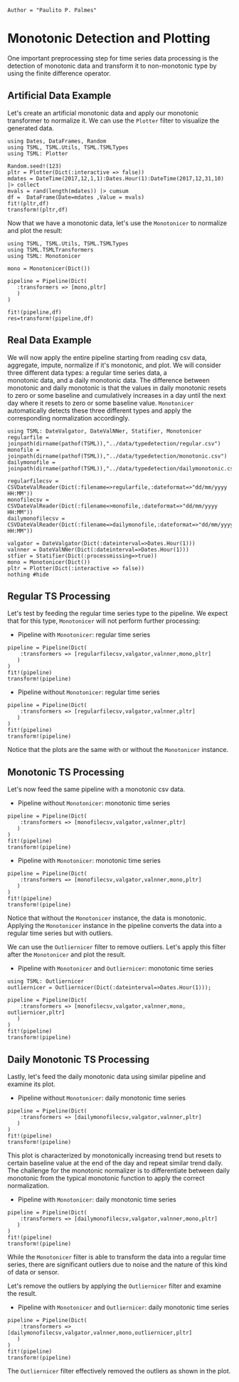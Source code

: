 ```@meta
Author = "Paulito P. Palmes"
```

# Monotonic Detection and Plotting

One important preprocessing step for time series data processing is the detection 
of monotonic data and transform it to non-monotonic type by using the finite difference
operator.

## Artificial Data Example

Let's create an artificial monotonic data and apply our monotonic transformer to normalize it.
We can use the `Plotter` filter to visualize the generated data.

```@example mono
using Dates, DataFrames, Random
using TSML, TSML.Utils, TSML.TSMLTypes
using TSML: Plotter

Random.seed!(123)
pltr = Plotter(Dict(:interactive => false))
mdates = DateTime(2017,12,1,1):Dates.Hour(1):DateTime(2017,12,31,10) |> collect
mvals = rand(length(mdates)) |> cumsum
df =  DataFrame(Date=mdates ,Value = mvals)
fit!(pltr,df)
transform!(pltr,df)
```

Now that we have a monotonic data, let's use the `Monotonicer` to normalize and plot the result:

```@example mono
using TSML, TSML.Utils, TSML.TSMLTypes
using TSML.TSMLTransformers
using TSML: Monotonicer

mono = Monotonicer(Dict())

pipeline = Pipeline(Dict(
   :transformers => [mono,pltr]
   )
)

fit!(pipeline,df)
res=transform!(pipeline,df)

```

## Real Data Example

We will now apply the entire pipeline 
starting from reading csv data, aggregate, impute, normalize
if it's monotonic, and plot. We will consider three 
different data types: a regular time series data, a  
monotonic data, and a daily monotonic data. The difference between  
monotonic and daily monotonic is that the values in daily monotonic resets to 
zero or some baseline and cumulatively increases in a day until the 
next day where it resets to zero or some baseline value. `Monotonicer`
automatically detects these three different types and apply the corresponding
normalization accordingly.

```@example mono
using TSML: DateValgator, DateValNNer, Statifier, Monotonicer
regularfile = joinpath(dirname(pathof(TSML)),"../data/typedetection/regular.csv")
monofile = joinpath(dirname(pathof(TSML)),"../data/typedetection/monotonic.csv")
dailymonofile = joinpath(dirname(pathof(TSML)),"../data/typedetection/dailymonotonic.csv")

regularfilecsv = CSVDateValReader(Dict(:filename=>regularfile,:dateformat=>"dd/mm/yyyy HH:MM"))
monofilecsv = CSVDateValReader(Dict(:filename=>monofile,:dateformat=>"dd/mm/yyyy HH:MM"))
dailymonofilecsv = CSVDateValReader(Dict(:filename=>dailymonofile,:dateformat=>"dd/mm/yyyy HH:MM"))

valgator = DateValgator(Dict(:dateinterval=>Dates.Hour(1)))
valnner = DateValNNer(Dict(:dateinterval=>Dates.Hour(1)))
stfier = Statifier(Dict(:processmissing=>true))
mono = Monotonicer(Dict())
pltr = Plotter(Dict(:interactive => false))
nothing #hide
```

## Regular TS Processing
Let's test by feeding the regular time series type to the pipeline. We expect that for this type,
`Monotonicer` will not perform further processing:


- Pipeline with `Monotonicer`: regular time series
```@example mono
pipeline = Pipeline(Dict(
    :transformers => [regularfilecsv,valgator,valnner,mono,pltr]
   )
)
fit!(pipeline)
transform!(pipeline)
```

- Pipeline without `Monotonicer`: regular time series
```@example mono
pipeline = Pipeline(Dict(
    :transformers => [regularfilecsv,valgator,valnner,pltr]
   )
)
fit!(pipeline)
transform!(pipeline)
```

Notice that the plots are the same with or without the `Monotonicer` instance.

## Monotonic TS Processing
Let's now feed the same pipeline with a monotonic csv data.

- Pipeline without `Monotonicer`: monotonic time series
```@example mono
pipeline = Pipeline(Dict(
    :transformers => [monofilecsv,valgator,valnner,pltr]
   )
)
fit!(pipeline)
transform!(pipeline)
```

- Pipeline with `Monotonicer`: monotonic time series
```@example mono
pipeline = Pipeline(Dict(
    :transformers => [monofilecsv,valgator,valnner,mono,pltr]
   )
)
fit!(pipeline)
transform!(pipeline)
```

Notice that without the `Monotonicer` instance, the data is monotonic. Applying
the `Monotonicer` instance in the pipeline converts the data into
a regular time series but with outliers.

We can use the `Outliernicer` filter to remove outliers. Let's apply this filter after the
`Monotonicer` and plot the result.

- Pipeline with `Monotonicer` and `Outliernicer`: monotonic time series
```@example mono
using TSML: Outliernicer
outliernicer = Outliernicer(Dict(:dateinterval=>Dates.Hour(1)));

pipeline = Pipeline(Dict(
    :transformers => [monofilecsv,valgator,valnner,mono, outliernicer,pltr]
   )
)
fit!(pipeline)
transform!(pipeline)
```

## Daily Monotonic TS Processing
Lastly, let's feed the daily monotonic data using similar pipeline and examine its plot.

- Pipeline without `Monotonicer`: daily monotonic time series
```@example mono
pipeline = Pipeline(Dict(
    :transformers => [dailymonofilecsv,valgator,valnner,pltr]
   )
)
fit!(pipeline)
transform!(pipeline)
```

This plot is characterized by monotonically increasing trend but resets to certain baseline value 
at the end of the day and repeat similar trend daily. The challenge for the monotonic normalizer
is to differentiate between daily monotonic from the typical monotonic function to apply
the correct normalization.

- Pipeline with `Monotonicer`: daily monotonic time series
```@example mono
pipeline = Pipeline(Dict(
    :transformers => [dailymonofilecsv,valgator,valnner,mono,pltr]
   )
)
fit!(pipeline)
transform!(pipeline)
```

While the `Monotonicer` filter is able to transform the data into a regular time series,
there are significant outliers due to noise and the nature of this kind of data or sensor.

Let's remove the outliers by applying the `Outliernicer` filter and examine the result.

- Pipeline with `Monotonicer` and `Outliernicer`: daily monotonic time series
```@example mono
pipeline = Pipeline(Dict(
    :transformers => [dailymonofilecsv,valgator,valnner,mono,outliernicer,pltr]
   )
)
fit!(pipeline)
transform!(pipeline)
```

The `Outliernicer` filter effectively removed the outliers as shown in the plot.

